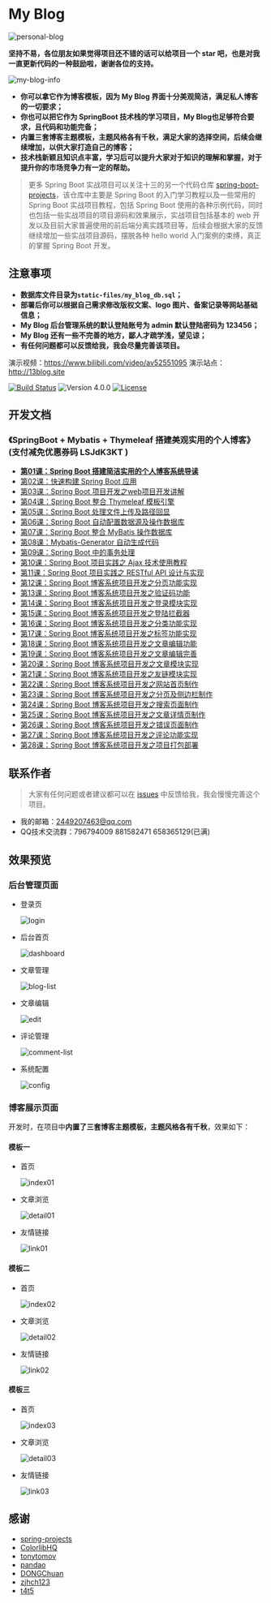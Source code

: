 # My Blog

![personal-blog](static-files/personal-blog.png)

**坚持不易，各位朋友如果觉得项目还不错的话可以给项目一个 star 吧，也是对我一直更新代码的一种鼓励啦，谢谢各位的支持。**

![my-blog-info](static-files/my-blog-info.png)

- **你可以拿它作为博客模板，因为 My Blog 界面十分美观简洁，满足私人博客的一切要求；**
- **你也可以把它作为 SpringBoot 技术栈的学习项目，My Blog也足够符合要求，且代码和功能完备；**
- **内置三套博客主题模板，主题风格各有千秋，满足大家的选择空间，后续会继续增加，以供大家打造自己的博客；**
- **技术栈新颖且知识点丰富，学习后可以提升大家对于知识的理解和掌握，对于提升你的市场竞争力有一定的帮助。**

> 更多 Spring Boot 实战项目可以关注十三的另一个代码仓库 [spring-boot-projects](https://github.com/ZHENFENG13/spring-boot-projects)，该仓库中主要是 Spring Boot 的入门学习教程以及一些常用的 Spring Boot 实战项目教程，包括 Spring Boot 使用的各种示例代码，同时也包括一些实战项目的项目源码和效果展示，实战项目包括基本的 web 开发以及目前大家普遍使用的前后端分离实践项目等，后续会根据大家的反馈继续增加一些实战项目源码，摆脱各种 hello world 入门案例的束缚，真正的掌握 Spring Boot 开发。

## 注意事项

- **数据库文件目录为```static-files/my_blog_db.sql```；**
- **部署后你可以根据自己需求修改版权文案、logo 图片、备案记录等网站基础信息；**
- **My Blog 后台管理系统的默认登陆账号为 admin 默认登陆密码为 123456；**
- **My Blog 还有一些不完善的地方，鄙人才疏学浅，望见谅；**
- **有任何问题都可以反馈给我，我会尽量完善该项目。**

演示视频：https://www.bilibili.com/video/av52551095
演示站点：http://13blog.site

[![Build Status](https://travis-ci.org/ZHENFENG13/My-Blog.svg?branch=master)](https://travis-ci.org/ZHENFENG13/My-Blog)
![Version 4.0.0](https://img.shields.io/badge/version-4.0.0-yellow.svg)
[![License](https://img.shields.io/badge/license-apache-blue.svg)](https://github.com/ZHENFENG13/My-Blog/blob/master/LICENSE)

## 开发文档

### 《SpringBoot + Mybatis + Thymeleaf 搭建美观实用的个人博客》(支付减免优惠券码 LSJdK3KT )

- [**第01课：Spring Boot 搭建简洁实用的个人博客系统导读**](https://www.shiyanlou.com/courses/1367)
- [第02课：快速构建 Spring Boot 应用](https://www.shiyanlou.com/courses/1367)
- [第03课：Spring Boot 项目开发之web项目开发讲解](https://www.shiyanlou.com/courses/1367)
- [第04课：Spring Boot 整合 Thymeleaf 模板引擎](https://www.shiyanlou.com/courses/1367)
- [第05课：Spring Boot 处理文件上传及路径回显](https://www.shiyanlou.com/courses)
- [第06课：Spring Boot 自动配置数据源及操作数据库](https://www.shiyanlou.com/courses/1367)
- [第07课：Spring Boot 整合 MyBatis 操作数据库](https://www.shiyanlou.com/courses/1367)
- [第08课：Mybatis-Generator 自动生成代码](https://www.shiyanlou.com/courses/1367)
- [第09课：Spring Boot 中的事务处理](https://www.shiyanlou.com/courses/1367)
- [第10课：Spring Boot 项目实践之 Ajax 技术使用教程](https://www.shiyanlou.com/courses/1367)
- [第11课：Spring Boot 项目实践之  RESTful API 设计与实现](https://www.shiyanlou.com/courses/1367)
- [第12课：Spring Boot 博客系统项目开发之分页功能实现](https://www.shiyanlou.com/courses/1367)
- [第13课：Spring Boot 博客系统项目开发之验证码功能](https://www.shiyanlou.com/courses/1367)
- [第14课：Spring Boot 博客系统项目开发之登录模块实现](https://www.shiyanlou.com/courses/1367)
- [第15课：Spring Boot 博客系统项目开发之登陆拦截器](https://www.shiyanlou.com/courses/1367)
- [第16课：Spring Boot 博客系统项目开发之分类功能实现](https://www.shiyanlou.com/courses/1367)
- [第17课：Spring Boot 博客系统项目开发之标签功能实现](https://www.shiyanlou.com/courses/1367)
- [第18课：Spring Boot 博客系统项目开发之文章编辑功能](https://www.shiyanlou.com/courses/1367)
- [第19课：Spring Boot 博客系统项目开发之文章编辑完善](https://www.shiyanlou.com/courses/1367)
- [第20课：Spring Boot 博客系统项目开发之文章模块实现](https://www.shiyanlou.com/courses/1367)
- [第21课：Spring Boot 博客系统项目开发之友链模块实现](https://www.shiyanlou.com/courses/1367)
- [第22课：Spring Boot 博客系统项目开发之网站首页制作](https://www.shiyanlou.com/courses/1367)
- [第23课：Spring Boot 博客系统项目开发之分页及侧边栏制作](https://www.shiyanlou.com/courses/1367)
- [第24课：Spring Boot 博客系统项目开发之搜索页面制作](https://www.shiyanlou.com/courses/1367)
- [第25课：Spring Boot 博客系统项目开发之文章详情页制作](https://www.shiyanlou.com/courses/1367)
- [第26课：Spring Boot 博客系统项目开发之错误页面制作](https://www.shiyanlou.com/courses/1367)
- [第27课：Spring Boot 博客系统项目开发之评论功能实现](https://www.shiyanlou.com/courses/1367)
- [第28课：Spring Boot 博客系统项目开发之项目打包部署](https://www.shiyanlou.com/courses/1367)

## 联系作者

> 大家有任何问题或者建议都可以在 [issues](https://github.com/ZHENFENG13/My-Blog/issues) 中反馈给我，我会慢慢完善这个项目。

- 我的邮箱：2449207463@qq.com
- QQ技术交流群：796794009 881582471 658365129(已满)

## 效果预览

### 后台管理页面

- 登录页

	![login](static-files/login.png)

- 后台首页

	![dashboard](static-files/dashboard.png)

- 文章管理

	![blog-list](static-files/blog-list.png)

- 文章编辑

	![edit](static-files/edit.png)

- 评论管理

	![comment-list](static-files/comment-list.png)

- 系统配置

	![config](static-files/config.png)

### 博客展示页面

开发时，在项目中**内置了三套博客主题模板，主题风格各有千秋**，效果如下：

#### 模板一

- 首页

	![index01](static-files/index01.png)

- 文章浏览

	![detail01](static-files/detail01.png)

- 友情链接

	![link01](static-files/link01.png)

#### 模板二

- 首页

	![index02](static-files/index02.png)

- 文章浏览

	![detail02](static-files/detail02.png)

- 友情链接

	![link02](static-files/link02.png)

#### 模板三

- 首页

  ![index03](static-files/index03.png)

- 文章浏览

  ![detail03](static-files/detail03.png)

- 友情链接

  ![link03](static-files/link03.png)
  
## 感谢

- [spring-projects](https://github.com/spring-projects/spring-boot)
- [ColorlibHQ](https://github.com/ColorlibHQ/AdminLTE)
- [tonytomov](https://github.com/tonytomov/jqGrid)
- [pandao](https://github.com/pandao/editor.md)
- [DONGChuan](https://github.com/DONGChuan/Yummy-Jekyll)
- [zjhch123](https://github.com/zjhch123/solo-skin-amaze)
- [t4t5](https://github.com/t4t5/sweetalert)
